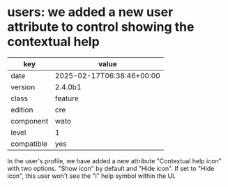 [//]: # (werk v2)
# users: we added a new user attribute to control showing the contextual help

key        | value
---------- | ---
date       | 2025-02-17T06:38:46+00:00
version    | 2.4.0b1
class      | feature
edition    | cre
component  | wato
level      | 1
compatible | yes

In the user's profile, we have added a new attribute
"Contextual help icon" with two options.  "Show icon"
by default and "Hide icon". If set to "Hide icon",
this user won't see the "i" help symbol within the UI.
